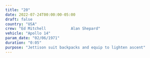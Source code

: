```yaml
---
title: "20"
date: 2022-07-24T00:00:00-05:00
draft: false
country: "USA"
crew: "Ed Mitchell           Alan Shepard"
vehicle: "Apollo 14"
param_date: "02/06/1971"
duration: "0:05"
purpose: "Jettison suit backpacks and equip to lighten ascent"
---
```

